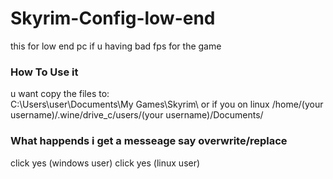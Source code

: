 # Skyrim-Config-low-end
this for low end pc if u having bad fps for the game 
### How To Use it
u want copy the files to:<br/>
C:\Users\user\Documents\My Games\Skyrim\ 
or if you on linux
/home/(your username)/.wine/drive_c/users/(your username)/Documents/
### What happends i get a messeage say overwrite/replace
click yes (windows user)
click yes (linux user)

